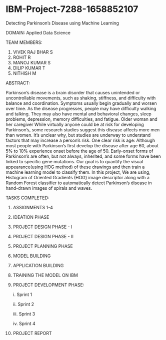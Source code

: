 # IBM-Project-7288-1658852107
Detecting Parkinson’s Disease using Machine Learning

DOMAIN: Applied Data Science

TEAM MEMBERS:
1. VIVEK RAJ BHAR S
2. ROHIT R
3. MANOJ KUMAR S
4. DILIP KUMAR T
5. NITHISH M


ABSTRACT:

Parkinson’s disease is a brain disorder that causes unintended or uncontrollable movements, such as shaking, stiffness, and difficulty with balance and coordination.
Symptoms usually begin gradually and worsen over time. As the disease progresses, people may have difficulty walking and talking. 
They may also have mental and behavioral changes, sleep problems, depression, memory difficulties, and fatigue.
Older woman and her caregiver While virtually anyone could be at risk for developing Parkinson’s, some research studies suggest this disease affects more men than women.
It’s unclear why, but studies are underway to understand factors that may increase a person’s risk. 
One clear risk is age: Although most people with Parkinson’s first develop the disease after age 60, about 5% to 10% experience onset before the age of 50. 
Early-onset forms of Parkinson’s are often, but not always, inherited, and some forms have been linked to specific gene mutations.
Our goal is to quantify the visual appearance(using HOG method) of these drawings and then train a machine learning model to classify them. In this project, We are using, Histogram of Oriented Gradients (HOG) image descriptor along with a Random Forest classifier to automatically detect Parkinson’s disease in hand-drawn images of spirals and waves.

TASKS COMPLETED:
1. ASSIGNMENTS 1-4
2. IDEATION PHASE
3. PROJECT DESIGN PHASE - I
4. PROJECT DESIGN PHASE - II
5. PROJECT PLANNING PHASE
6. MODEL BUILDING
7. APPLICATION BUILDING
8. TRAINING THE MODEL ON IBM
9. PROJECT DEVELOPMENT PHASE:

      i. Sprint 1
      
      ii. Sprint 2
      
      iii. Sprint 3
      
      iv. Sprint 4
      
10. PROJECT REPORT
